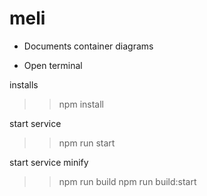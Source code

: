 # meli

* Documents container diagrams

* Open terminal

installs
>> npm install

start service 
>> npm run start


start service minify
>> npm run build
>> npm run build:start